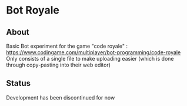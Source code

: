 # Bot Royale

## About
Basic Bot experiment for the game "code royale" : https://www.codingame.com/multiplayer/bot-programming/code-royale
Only consists of a single file to make uploading easier (which is done through copy-pasting into their web editor)

## Status
Development has been discontinued for now